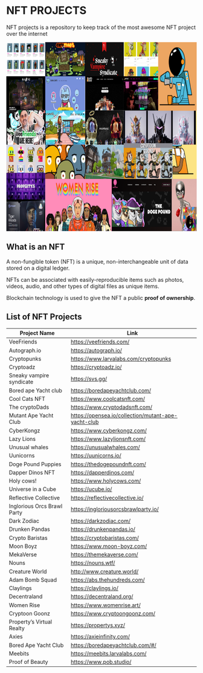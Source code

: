 
# NFT PROJECTS

NFT projects is a repository to keep track of the most awesome NFT project over the internet

<img align='center' src='./Progetto senza titolo (40).png' alt='logo' height='500px'>

## What is an NFT

A non-fungible token (NFT) is a unique, non-interchangeable unit of data stored on a digital ledger.

NFTs can be associated with easily-reproducible items such as photos, videos, audio, and other types of digital files as unique items.

Blockchain technology is used to give the NFT a public **proof of ownership**.

## List of NFT Projects

| Project Name | Link | 
| --- | --- |
| VeeFriends| https://veefriends.com/|
| Autograph.io| https://autograph.io/|
| Cryptopunks | https://www.larvalabs.com/cryptopunks |
| Cryptoadz | https://cryptoadz.io/ |
| Sneaky vampire syndicate| https://svs.gg/ |
| Bored ape Yacht club| https://boredapeyachtclub.com/ |
| Cool Cats NFT| https://www.coolcatsnft.com/|
| The cryptoDads| https://www.cryptodadsnft.com/|
| Mutant Ape Yacht Club| https://opensea.io/collection/mutant-ape-yacht-club|
| CyberKongz| https://www.cyberkongz.com/|
| Lazy Lions | https://www.lazylionsnft.com/|
| Unusual whales | https://unusualwhales.com/|
| Uunicorns| https://uunicorns.io/|
| Doge Pound Puppies| https://thedogepoundnft.com/|
| Dapper Dinos NFT| https://dapperdinos.com/|
| Holy cows!| https://www.holycows.com/|
| Universe in a Cube| https://ucube.io/|
| Reflective Collective| https://reflectivecollective.io/|
| Inglorious Orcs Brawl Party| https://ingloriousorcsbrawlparty.io/|
| Dark Zodiac| https://darkzodiac.com/|
| Drunken Pandas| https://drunkenpandas.io/|
| Crypto Baristas| https://cryptobaristas.com/|
| Moon Boyz| https://www.moon-boyz.com/|
| MekaVerse| https://themekaverse.com/|
| Nouns| https://nouns.wtf/|
| Creature World| http://www.creature.world/|
| Adam Bomb Squad| https://abs.thehundreds.com/|
| Claylings| https://claylings.io/|
| Decentraland| https://decentraland.org/|
| Women Rise| https://www.womenrise.art/|
| Cryptoon Goonz| https://www.cryptoongoonz.com/|
| Property’s Virtual Realty| https://propertys.xyz/|
| Axies| https://axieinfinity.com/|
| Bored Ape Yacht Club| https://boredapeyachtclub.com/#/ |
| Meebits | https://meebits.larvalabs.com/|
| Proof of Beauty| https://www.pob.studio/|
